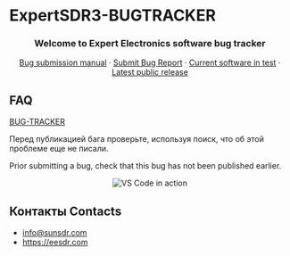 # ExpertSDR3-BUGTRACKER
  <h3 align="center">Welcome to Expert Electronics software bug tracker</h3>
  <p align="center">  
    <a href="#bug-submission-manual">Bug submission manual</a>
    ·    
    <a href="https://github.com/VK6NX/EE-Software-TestLounge/issues">Submit Bug Report</a>
    ·
    <a href="https://eesdr.com/index.php?option=com_acym&ctrl=fronturl&action=acymailing_frontrouter&task=click&urlid=47&userid=11&mailid=75" target="_blank">Current software in test</a>
    ·
    <a href="https://eesdr.com/en/software-en/expertsdr3-en" target="_blank">Latest public release</a>
  </p>
</p>

## FAQ
[BUG-TRACKER](https://github.com/ExpertSDR3/ExpertSDR3-BUG-TRACKER/issues)

Перед публикацией бага проверьте, используя поиск, что об этой проблеме еще не писали.

Prior submitting a bug, check that this bug has not been published earlier.

<p align="center">
  <img alt="VS Code in action" src="https://i.imgur.com/xgD6L43.gif">
</p>

## Контакты Contacts
* info@sunsdr.com
* https://eesdr.com
